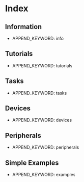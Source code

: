 <!--- Copyright (c) 2013 Gordon Williams, Pur3 Ltd. See the file LICENSE for copying permission. -->
Index
=====

Information
----------

* APPEND_KEYWORD: info

Tutorials
--------

* APPEND_KEYWORD: tutorials

Tasks
-----

* APPEND_KEYWORD: tasks

Devices
------

* APPEND_KEYWORD: devices

Peripherals
----------

* APPEND_KEYWORD: peripherals

Simple Examples
-------------

* APPEND_KEYWORD: examples
